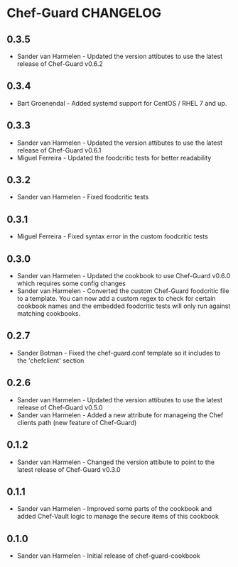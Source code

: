 Chef-Guard CHANGELOG
====================

0.3.5
-----
- Sander van Harmelen - Updated the version attibutes to use the latest release of Chef-Guard v0.6.2

0.3.4
-----
- Bart Groenendal - Added systemd support for CentOS / RHEL 7 and up.

0.3.3
-----
- Sander van Harmelen - Updated the version attibutes to use the latest release of Chef-Guard v0.6.1
- Miguel Ferreira - Updated the foodcritic tests for better readability

0.3.2
-----
- Sander van Harmelen - Fixed foodcritic tests

0.3.1
-----
- Miguel Ferreira - Fixed syntax error in the custom foodcritic tests

0.3.0
-----
- Sander van Harmelen - Updated the cookbook to use Chef-Guard v0.6.0 which requires some config changes
- Sander van Harmelen - Converted the custom Chef-Guard foodcritic file to a template. You can now add a custom regex to check for certain cookbook names and the embedded foodcritic tests will only run against matching cookbooks.

0.2.7
-----
- Sander Botman - Fixed the chef-guard.conf template so it includes to the 'chefclient' section

0.2.6
-----
- Sander van Harmelen - Updated the version attibutes to use the latest release of Chef-Guard v0.5.0
- Sander van Harmelen - Added a new attribute for manageing the Chef clients path (new feature of Chef-Guard)

0.1.2
-----
- Sander van Harmelen - Changed the version attibute to point to the latest release of Chef-Guard v0.3.0

0.1.1
-----
- Sander van Harmelen - Improved some parts of the cookbook and added Chef-Vault logic to manage the secure items of this cookbook

0.1.0
-----
- Sander van Harmelen - Initial release of chef-guard-cookbook
